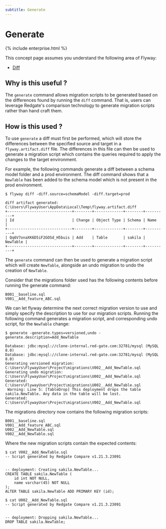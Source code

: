 ```yaml
---
subtitle: Generate
---
```

# Generate

{% include enterprise.html %}

This concept page assumes you understand the following area of Flyway:
 - [Diff](<Concepts/Diff concept>)

## Why is this useful ?
The `generate` command allows migration scripts to be generated based on the differences found by running the `diff` command.
That is, users can leverage Redgate's comparison technology to generate migration scripts rather than hand craft them.

## How is this used ?
To use `generate` a diff must first be performed, which will store the differences between the specified source and target in a `flyway.artifact.diff` file.
The differences in this file can then be used to generate a migration script which contains the queries required to apply the changes to the target environment.

For example, the following commands generate a diff between a schema model folder and a prod environment.
The diff command shows that a `NewTable` has been added to the schema model which is not present in the prod environment.
```
$ flyway diff -diff.source=schemaModel -diff.target=prod

diff artifact generated: C:\Users\FlywayUser\AppData\Local\Temp\flyway.artifact.diff
+-----------------------------+--------+-------------+--------+----------+
| Id                          | Change | Object Type | Schema | Name     |
+-----------------------------+--------+-------------+--------+----------+
| Qq6V7onaXK6D5iF2GOSd_H5buis | Add    | Table       | sakila | NewTable |
+-----------------------------+--------+-------------+--------+----------+
```

The `generate` command can then be used to generate a migration script which will create `NewTable`, alongside an undo migration to undo the creation of `NewTable`.

Consider that the migrations folder used has the following contents before running the generate command:
```
B001__baseline.sql
V001__Add_feature_ABC.sql
```

We can let flyway determine the next correct migration version to use and simply specify the description to use for our migration scripts.
Running the following command generates a migration script, and corresponding undo script, for the `NewTable` change:
```
$ generate -generate.types=versioned,undo -generate.description=Add_NewTable

Database: jdbc:mysql://clone-internal.red-gate.com:32781/mysql (MySQL 8.0)
Database: jdbc:mysql://clone-internal.red-gate.com:32781/mysql (MySQL 8.0)
Generating versioned migration: C:\Users\FlywayUser\Project\migrations\V002__Add_NewTable.sql
Generating undo migration: C:\Users\FlywayUser\Project\migrations\U002__Add_NewTable.sql
Generated: C:\Users\FlywayUser\Project\migrations\U002__Add_NewTable.sql
 Warning: Line 5: [TableDrop] This deployment drops the table sakila.NewTable. Any data in the table will be lost.
Generated: C:\Users\FlywayUser\Project\migrations\V002__Add_NewTable.sql
```

The migrations directory now contains the following migration scripts:
```
B001__baseline.sql
V001__Add_feature_ABC.sql
U002__Add_NewTable.sql
V002__Add_NewTable.sql
```

Where the new migration scripts contain the expected contents:
```
$ cat V002__Add_NewTable.sql
-- Script generated by Redgate Compare v1.21.3.23091


-- deployment: Creating sakila.NewTable...
CREATE TABLE sakila.NewTable (
    id int NOT NULL,
    name varchar(45) NOT NULL
);
ALTER TABLE sakila.NewTable ADD PRIMARY KEY (id);
```
```
$ cat U002__Add_NewTable.sql
-- Script generated by Redgate Compare v1.21.3.23091


-- deployment: Dropping sakila.NewTable...
DROP TABLE sakila.NewTable;
```